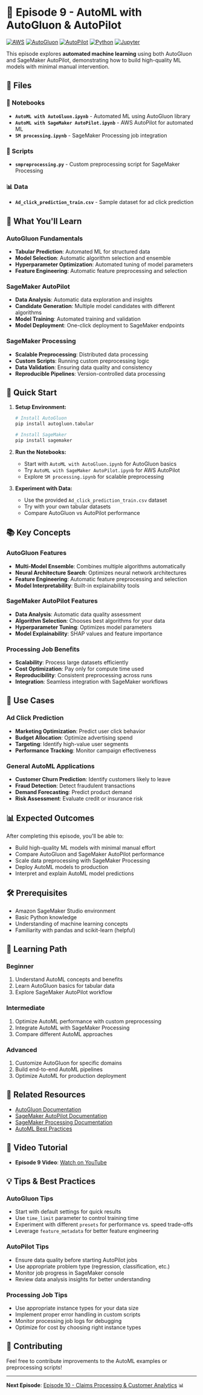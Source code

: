 # 🤖 Episode 9 - AutoML with AutoGluon & AutoPilot

[![AWS](https://img.shields.io/badge/AWS-SageMaker-orange?logo=amazon-aws)](https://aws.amazon.com/sagemaker/)
[![AutoGluon](https://img.shields.io/badge/AutoGluon-AutoML-blue?logo=amazon-aws)](https://auto.gluon.ai/)
[![AutoPilot](https://img.shields.io/badge/SageMaker-AutoPilot-green?logo=amazon-aws)](https://docs.aws.amazon.com/sagemaker/latest/dg/autopilot.html)
[![Python](https://img.shields.io/badge/Python-3.7%2B-blue?logo=python)](https://www.python.org/)
[![Jupyter](https://img.shields.io/badge/Jupyter-Notebook-orange?logo=jupyter)](https://jupyter.org/)

This episode explores **automated machine learning** using both AutoGluon and SageMaker AutoPilot, demonstrating how to build high-quality ML models with minimal manual intervention.

## 📁 Files

### 📓 Notebooks
- **`AutoML with AutoGluon.ipynb`** - Automated ML using AutoGluon library
- **`AutoML with SageMaker AutoPilot.ipynb`** - AWS AutoPilot for automated ML
- **`SM processing.ipynb`** - SageMaker Processing job integration

### 📜 Scripts
- **`smpreprocessing.py`** - Custom preprocessing script for SageMaker Processing

### 📊 Data
- **`Ad_click_prediction_train.csv`** - Sample dataset for ad click prediction

## 🎯 What You'll Learn

### AutoGluon Fundamentals
- **Tabular Prediction**: Automated ML for structured data
- **Model Selection**: Automatic algorithm selection and ensemble
- **Hyperparameter Optimization**: Automated tuning of model parameters
- **Feature Engineering**: Automatic feature preprocessing and selection

### SageMaker AutoPilot
- **Data Analysis**: Automatic data exploration and insights
- **Candidate Generation**: Multiple model candidates with different algorithms
- **Model Training**: Automated training and validation
- **Model Deployment**: One-click deployment to SageMaker endpoints

### SageMaker Processing
- **Scalable Preprocessing**: Distributed data processing
- **Custom Scripts**: Running custom preprocessing logic
- **Data Validation**: Ensuring data quality and consistency
- **Reproducible Pipelines**: Version-controlled data processing

## 🚀 Quick Start

1. **Setup Environment:**
   ```bash
   # Install AutoGluon
   pip install autogluon.tabular
   
   # Install SageMaker
   pip install sagemaker
   ```

2. **Run the Notebooks:**
   - Start with `AutoML with AutoGluon.ipynb` for AutoGluon basics
   - Try `AutoML with SageMaker AutoPilot.ipynb` for AWS AutoPilot
   - Explore `SM processing.ipynb` for scalable preprocessing

3. **Experiment with Data:**
   - Use the provided `Ad_click_prediction_train.csv` dataset
   - Try with your own tabular datasets
   - Compare AutoGluon vs AutoPilot performance

## 📚 Key Concepts

### AutoGluon Features
- **Multi-Model Ensemble**: Combines multiple algorithms automatically
- **Neural Architecture Search**: Optimizes neural network architectures
- **Feature Engineering**: Automatic feature preprocessing and selection
- **Model Interpretability**: Built-in explainability tools

### SageMaker AutoPilot Features
- **Data Analysis**: Automatic data quality assessment
- **Algorithm Selection**: Chooses best algorithms for your data
- **Hyperparameter Tuning**: Optimizes model parameters
- **Model Explainability**: SHAP values and feature importance

### Processing Job Benefits
- **Scalability**: Process large datasets efficiently
- **Cost Optimization**: Pay only for compute time used
- **Reproducibility**: Consistent preprocessing across runs
- **Integration**: Seamless integration with SageMaker workflows

## 🔧 Use Cases

### Ad Click Prediction
- **Marketing Optimization**: Predict user click behavior
- **Budget Allocation**: Optimize advertising spend
- **Targeting**: Identify high-value user segments
- **Performance Tracking**: Monitor campaign effectiveness

### General AutoML Applications
- **Customer Churn Prediction**: Identify customers likely to leave
- **Fraud Detection**: Detect fraudulent transactions
- **Demand Forecasting**: Predict product demand
- **Risk Assessment**: Evaluate credit or insurance risk

## 📊 Expected Outcomes

After completing this episode, you'll be able to:
- Build high-quality ML models with minimal manual effort
- Compare AutoGluon and SageMaker AutoPilot performance
- Scale data preprocessing with SageMaker Processing
- Deploy AutoML models to production
- Interpret and explain AutoML model predictions

## 🛠️ Prerequisites

- Amazon SageMaker Studio environment
- Basic Python knowledge
- Understanding of machine learning concepts
- Familiarity with pandas and scikit-learn (helpful)

## 📖 Learning Path

### Beginner
1. Understand AutoML concepts and benefits
2. Learn AutoGluon basics for tabular data
3. Explore SageMaker AutoPilot workflow

### Intermediate
1. Optimize AutoML performance with custom preprocessing
2. Integrate AutoML with SageMaker Processing
3. Compare different AutoML approaches

### Advanced
1. Customize AutoGluon for specific domains
2. Build end-to-end AutoML pipelines
3. Optimize AutoML for production deployment

## 🔗 Related Resources

- [AutoGluon Documentation](https://auto.gluon.ai/)
- [SageMaker AutoPilot Documentation](https://docs.aws.amazon.com/sagemaker/latest/dg/autopilot.html)
- [SageMaker Processing Documentation](https://docs.aws.amazon.com/sagemaker/latest/dg/processing-job.html)
- [AutoML Best Practices](https://aws.amazon.com/blogs/machine-learning/category/automl/)

## 🎥 Video Tutorial

- **Episode 9 Video**: [Watch on YouTube](https://www.youtube.com/playlist?list=PLJgojBtbsuc1i4OGxxsWHxY-KeAYUFFbe)

## 💡 Tips & Best Practices

### AutoGluon Tips
- Start with default settings for quick results
- Use `time_limit` parameter to control training time
- Experiment with different `presets` for performance vs. speed trade-offs
- Leverage `feature_metadata` for better feature engineering

### AutoPilot Tips
- Ensure data quality before starting AutoPilot jobs
- Use appropriate problem type (regression, classification, etc.)
- Monitor job progress in SageMaker console
- Review data analysis insights for better understanding

### Processing Job Tips
- Use appropriate instance types for your data size
- Implement proper error handling in custom scripts
- Monitor processing job logs for debugging
- Optimize for cost by choosing right instance types

## 🤝 Contributing

Feel free to contribute improvements to the AutoML examples or preprocessing scripts!

---

**Next Episode**: [Episode 10 - Claims Processing & Customer Analytics](../s04e10/) 📊 